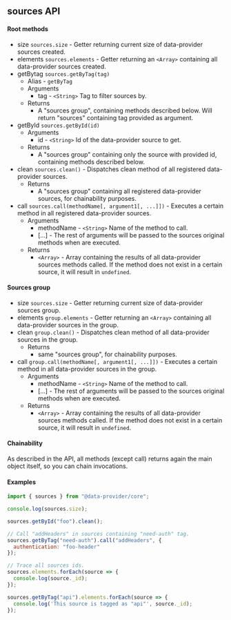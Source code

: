 ## sources API

#### Root methods

* size `sources.size` - Getter returning current size of data-provider sources created.
* elements `sources.elements` - Getter returning an `<Array>` containing all data-provider sources created.
* getBytag `sources.getByTag(tag)`
	* Alias - `getByTag`
	* Arguments
		* tag - `<String>` Tag to filter sources by.
	* Returns
		* A "sources group", containing methods described below. Will return "sources" containing tag provided as argument.
* getById `sources.getById(id)`
	* Arguments
		* id - `<String>` Id of the data-provider source to get.
	* Returns
		* A "sources group" containing only the source with provided id, containing methods described below.
* clean `sources.clean()` - Dispatches clean method of all registered data-provider sources.
	* Returns
		* A "sources group" containing all registered data-provider sources, for chainability purposes.
* call `sources.call(methodName[, argument1[, ...]])` - Executes a certain method in all registered data-provider sources.
	* Arguments
		* methodName - `<String>` Name of the method to call.
		* [...] - The rest of arguments will be passed to the sources original methods when are executed.
	* Returns
		* `<Array>` - Array containing the results of all data-provider sources methods called. If the method does not exist in a certain source, it will result in `undefined`.

#### Sources group

* size `sources.size` - Getter returning current size of data-provider sources group.
* elements `group.elements` - Getter returning an `<Array>` containing all data-provider sources in the group.
* clean `group.clean()` - Dispatches clean method of all data-provider sources in the group.
	* Returns
		* same "sources group", for chainability purposes.
* call `group.call(methodName[, argument1[, ...]])` - Executes a certain method in all data-provider sources in the group.
	* Arguments
		* methodName - `<String>` Name of the method to call.
		* [...] - The rest of arguments will be passed to the sources original methods when are executed.
	* Returns
		* `<Array>` - Array containing the results of all data-provider sources methods called. If the method does not exist in a certain source, it will result in `undefined`.

#### Chainability

As described in the API, all methods (except call) returns again the main object itself, so you can chain invocations.

#### Examples

```js
import { sources } from "@data-provider/core";

console.log(sources.size);

sources.getById("foo").clean();

// Call "addHeaders" in sources containing "need-auth" tag.
sources.getByTag("need-auth").call("addHeaders", {
  authentication: "foo-header"
});

// Trace all sources ids.
sources.elements.forEach(source => {
  console.log(source._id);
});

sources.getByTag("api").elements.forEach(source => {
  console.log('This source is tagged as "api"', source._id);
});
```
